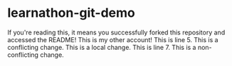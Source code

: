 # learnathon-git-demo

If you're reading this, it means you successfully forked this repository and accessed the README!
This is my other account!
This is line 5. This is a conflicting change.
This is a local change.
This is line 7. This is a non-conflicting change.

